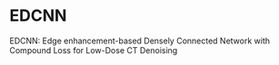 # EDCNN
EDCNN: Edge enhancement-based Densely Connected Network with Compound Loss for Low-Dose CT Denoising
